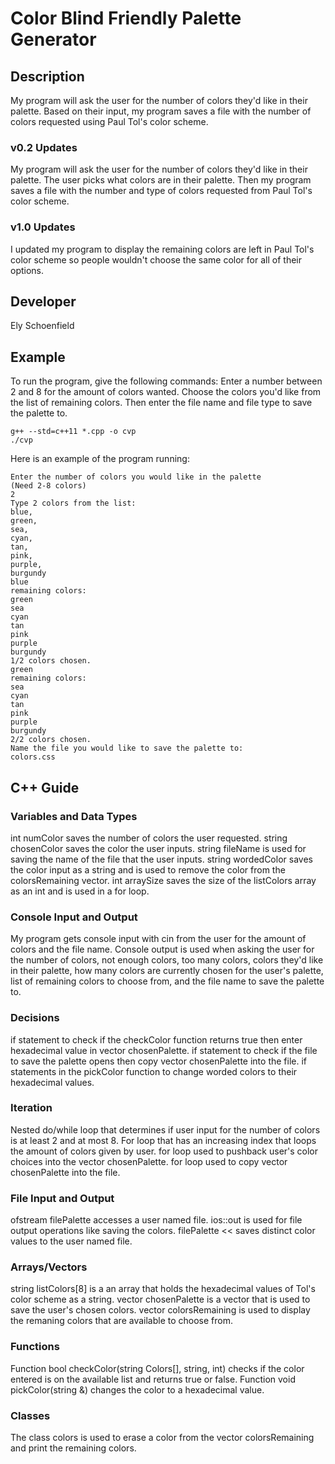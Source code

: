 # Color Blind Friendly Palette Generator 

## Description
My program will ask the user for the number of colors they'd like in their palette. Based on their input, my program saves a file with the number of colors requested using Paul Tol's color scheme.

### v0.2 Updates

My program will ask the user for the number of colors they'd like in their palette. The user picks what colors are in their palette. Then my program saves a file with the number and type of colors requested from Paul Tol's color scheme.

### v1.0 Updates

I updated my program to display the remaining colors are left in Paul Tol's color scheme so people wouldn't choose the same color for all of their options.


## Developer

Ely Schoenfield

## Example

To run the program, give the following commands:
Enter a number between 2 and 8 for the amount of colors wanted.
Choose the colors you'd like from the list of remaining colors. 
Then enter the file name and file type to save the palette to.
```
g++ --std=c++11 *.cpp -o cvp
./cvp
```

Here is an example of the program running:

```
Enter the number of colors you would like in the palette
(Need 2-8 colors) 
2
Type 2 colors from the list:
blue,
green,
sea,
cyan,
tan,
pink,
purple,
burgundy
blue
remaining colors:
green
sea
cyan
tan
pink
purple
burgundy
1/2 colors chosen.
green
remaining colors:
sea
cyan
tan
pink
purple
burgundy
2/2 colors chosen.
Name the file you would like to save the palette to: 
colors.css
```

## C++ Guide

### Variables and Data Types
int numColor saves the number of colors the user requested.
string chosenColor saves the color the user inputs.
string fileName is used for saving the name of the file that the user inputs.
string wordedColor saves the color input as a string and is used to remove the color from the colorsRemaining vector. 
int arraySize saves the size of the listColors array as an int and is used in a for loop.

### Console Input and Output
My program gets console input with cin from the user for the amount of colors and the file name.
Console output is used when asking the user for the number of colors, not enough colors, too many colors, colors they'd like in their palette, how many colors are currently chosen for the user's palette, list of remaining colors to choose from, and the file name to save the palette to.

### Decisions
if statement to check if the checkColor function returns true then enter hexadecimal value in vector chosenPalette.
if statement to check if the file to save the palette opens then copy vector chosenPalette into the file.
if statements in the pickColor function to change worded colors  to their hexadecimal values.  

### Iteration
Nested do/while loop that determines if user input for the number of colors is at least 2 and at most 8.
For loop that has an increasing index that loops the amount of colors given by user.
for loop used to pushback user's color choices into the vector chosenPalette.
for loop used to copy vector chosenPalette into the file.
 
### File Input and Output
ofstream filePalette accesses a user named file.
ios::out is used for file output operations like saving the colors.
filePalette << saves distinct color values to the user named file. 

### Arrays/Vectors
string listColors[8] is a an array that holds the hexadecimal values of Tol's color scheme as a string.
vector <string> chosenPalette is a vector that is used to save the user's chosen colors.
vector <string> colorsRemaining is used to display the remaning colors that are available to choose from. 


### Functions

Function bool checkColor(string Colors[], string, int) checks if the color entered is on the available list and returns true or false. 
Function void pickColor(string &) changes the color to a hexadecimal value.

### Classes

The class colors is used to erase a color from the vector colorsRemaining and print the remaining colors.